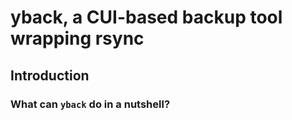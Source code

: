 # yback, a CUI-based backup tool wrapping rsync

## Introduction

### What can `yback` do in a nutshell?




















<!-- vi: set spell: -->

